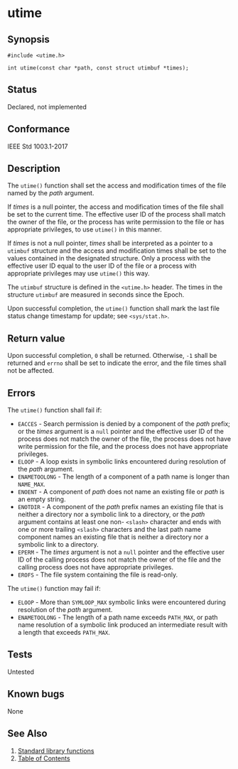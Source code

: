 <!-- Documentation template to fill -->
# utime

## Synopsis

`#include <utime.h>`

`int utime(const char *path, const struct utimbuf *times);`

## Status

Declared, not implemented

## Conformance

IEEE Std 1003.1-2017

## Description

The `utime()` function shall set the access and modification times of the file named by the _path_ argument.

If _times_ is a null pointer, the access and modification times of the file shall be set to the current time.
The effective user ID of the process shall match the owner of the file, or the process has write permission to the file
or has appropriate privileges, to use `utime()` in this manner.

If _times_ is not a null pointer, _times_ shall be interpreted as a pointer to a `utimbuf` structure and the access and
modification times shall be set to the values contained in the designated structure. Only a process with the effective
user ID equal to the user ID of the file or a process with appropriate privileges may use `utime()` this way.

The `utimbuf` structure is defined in the `<utime.h>` header. The times in the structure `utimbuf` are measured in
seconds since the Epoch.

Upon successful completion, the `utime()` function shall mark the last file status change timestamp for update; see
`<sys/stat.h>`.

<!-- #MUST_BE: check return values by the function  -->
## Return value

Upon successful completion, `0` shall be returned. Otherwise, `-1` shall be returned and `errno` shall be set to
indicate the error, and the file times shall not be affected.

<!-- #MUST_BE: check what errors can cause the function to fail  -->
## Errors

The `utime()` function shall fail if:

* `EACCES` - Search permission is denied by a component of the _path_ prefix; or the _times_ argument is a `null`
 pointer and the effective user ID of the process does not match the owner of the file, the process does not have write
 permission for the file, and the process does not have appropriate privileges.
* `ELOOP` - A loop exists in symbolic links encountered during resolution of the _path_ argument.
* `ENAMETOOLONG` - The length of a component of a path name is longer than `NAME_MAX`.
* `ENOENT` - A component of _path_ does not name an existing file or _path_ is an empty string.
* `ENOTDIR` - A component of the _path_ prefix names an existing file that is neither a directory nor a symbolic link
 to a directory, or the _path_ argument contains at least one non- `<slash>` character and ends with one or more
 trailing `<slash>` characters and the last path name component names an existing file that is neither a directory nor a
 symbolic link to a directory.
* `EPERM` - The _times_ argument is not a `null` pointer and the effective user ID of the calling process does not
 match the owner of the file and the calling process does not have appropriate privileges.
* `EROFS` - The file system containing the file is read-only.

The `utime()` function may fail if:

* `ELOOP` - More than `SYMLOOP_MAX` symbolic links were encountered during resolution of the _path_ argument.  
* `ENAMETOOLONG` - The length of a path name exceeds `PATH_MAX`, or path name resolution of a symbolic link produced an
 intermediate result with a length that exceeds `PATH_MAX`.  

<!-- #MUST_BE: function by default shall be untested, when tested there should be a link to test location and test 
command for ia32 test runner  -->
## Tests

Untested

<!-- #MUST_BE: check for pending issues in  -->
## Known bugs

None

## See Also

1. [Standard library functions](../README.md)
2. [Table of Contents](../../../README.md)
